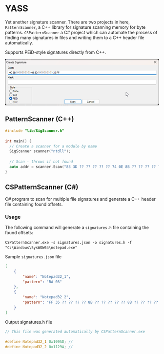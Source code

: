 # YASS

Yet another signature scanner. There are two projects in here, `PatternScanner`, a C++ library for signature scanning memory for byte patterns. `CSPatternScanner` a C# project which can automate the process of finding many signatures in files and writing them to a C++ header file automatically.

Supports PEiD-style signatures directly from C++. 

![signature-style](resources/signature-style.png)

## PatternScanner (C++)

```cpp
#include "lib/SigScanner.h"

int main() {
  // Create a scanner for a module by name
  SigScanner scanner("ntdll");

  // Scan - throws if not found
  auto addr = scanner.Scan("83 3D ?? ?? ?? ?? ?? 74 0E 8B ?? ?? ?? ?? ?? FF 15 ?? ?? ?? ?? FF E1 8D");
}
```

## CSPatternScanner (C#)

C# program to scan for multiple file signatures and generate a C++ header file containing found offsets.

### Usage

The following command will generate a `signatures.h` file containing the found offsets:

`CSPatternScanner.exe -s signatures.json -o signatures.h -f "C:\Windows\SysWOW64\notepad.exe"`

Sample `signatures.json` file

```JSON
[
	{
		"name": "Notepad32_1",
		"pattern": "BA 03"
	},
	{
		"name": "Notepad32_2",
		"pattern": "FF 35 ?? ?? ?? ?? 8B ?? ?? ?? ?? ?? 8B ?? ?? ?? ?? ?? E8 ?? ?? ?? ?? 8D"
	}
]
```

Output signatures.h file
```cpp
// This file was generated automatically by CSPatternScanner.exe

#define Notepad32_1 0x109AD; // 
#define Notepad32_2 0x1129A; // 
```



